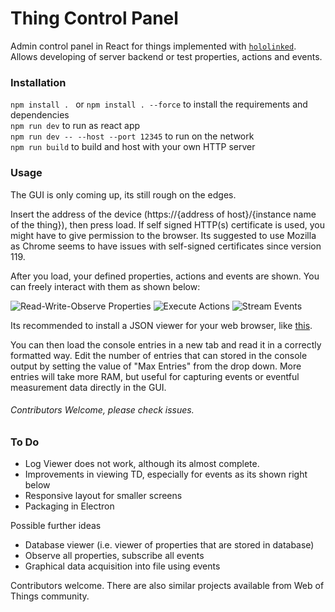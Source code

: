 # Thing Control Panel

Admin control panel in React for things implemented with [`hololinked`](https://github.com/VigneshVSV/hololinked).
Allows developing of server backend or test properties, actions and events. 

### Installation

```npm install . ``` or ```npm install . --force``` to install the requirements and dependencies <br/>
```npm run dev``` to run as react app <br/>
```npm run dev -- --host --port 12345``` to run on the network <br/>
```npm run build``` to build and host with your own HTTP server <br/>

### Usage

The GUI is only coming up, its still rough on the edges. 

Insert the address of the device (https://{address of host}/{instance name of the thing}), then press load. If self signed
HTTP(s) certificate is used, you might have to give permission to the browser. Its suggested to use Mozilla as Chrome seems
to have issues with self-signed certificates since version 119. 

After you load, your defined properties, actions and events are shown. You can freely interact with them as shown below:

![Read-Write-Observe Properties](readme-assets/properties.png)
![Execute Actions](readme-assets/actions.png)
![Stream Events](readme-assets/events.png)

Its recommended to install a JSON viewer for your web browser, like [this](https://chromewebstore.google.com/detail/json-viewer/gbmdgpbipfallnflgajpaliibnhdgobh).

You can then load the console entries in a new tab and read it in a correctly formatted way. Edit the number of entries that can stored in the console output
by setting the value of "Max Entries" from the drop down. More entries will take more RAM, but useful for capturing events or eventful measurement data directly 
in the GUI. 

###### Contributors Welcome, please check issues. 

### To Do

- Log Viewer does not work, although its almost complete. 
- Improvements in viewing TD, especially for events as its shown right below 
- Responsive layout for smaller screens
- Packaging in Electron

Possible further ideas
- Database viewer (i.e. viewer of properties that are stored in database)
- Observe all properties, subscribe all events
- Graphical data acquisition into file using events

Contributors welcome. There are also similar projects available from Web of Things community. 
